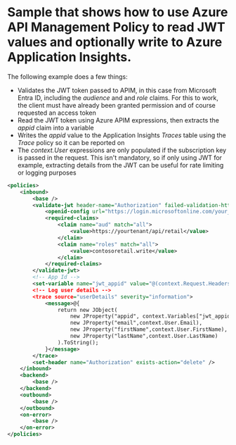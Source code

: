 # Sample that shows how to use Azure API Management Policy to read JWT values and optionally write to Azure Application Insights.

The following example does a few things:
* Validates the JWT token passed to APIM, in this case from Microsoft Entra ID, including the *audience* and and *role* claims. For this to work, the client must have already been granted permission and of course requested an access token
* Read the JWT token using Azure APIM expressions, then extracts the *appid* claim into a variable
* Writes the *appid* value to the Application Insights *Traces* table using the *Trace* policy so it can be reported on
* The *context.User* expressions are only populated if the subscription key is passed in the request. This isn't mandatory, so if only using JWT for example, extracting details from the JWT can be useful for rate limiting or logging purposes

```xml
<policies>
    <inbound>
        <base />
        <validate-jwt header-name="Authorization" failed-validation-httpcode="401" failed-validation-error-message="Unauthorized" require-expiration-time="true" require-scheme="Bearer" require-signed-tokens="true">
            <openid-config url="https://login.microsoftonline.com/your_tenant/.well-known/openid-configuration" />
            <required-claims>
                <claim name="aud" match="all">
                    <value>https://yourtenant/api/retail</value>
                </claim>
                <claim name="roles" match="all">
                    <value>contosoretail.write</value>
                </claim>
            </required-claims>
        </validate-jwt>
        <!-- App Id -->
        <set-variable name="jwt_appid" value="@(context.Request.Headers.GetValueOrDefault("Authorization","").AsJwt().Claims.GetValueOrDefault("appid"))" />
        <!-- Log user details -->
        <trace source="userDetails" severity="information">
            <message>@{
                return new JObject(
                    new JProperty("appid", context.Variables["jwt_appid"]),
                    new JProperty("email",context.User.Email),
                    new JProperty("firstName",context.User.FirstName),
                    new JProperty("lastName",context.User.LastName)
                ).ToString();
            }</message>
        </trace>
        <set-header name="Authorization" exists-action="delete" />
    </inbound>
    <backend>
        <base />
    </backend>
    <outbound>
        <base />
    </outbound>
    <on-error>
        <base />
    </on-error>
</policies>
```